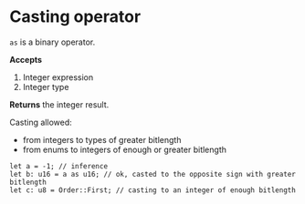 # Casting operator

`as` is a binary operator.

**Accepts**
1. Integer expression
2. Integer type

**Returns** the integer result.

Casting allowed:

- from integers to types of greater bitlength
- from enums to integers of enough or greater bitlength

```rust,no_run,noplaypen
let a = -1; // inference
let b: u16 = a as u16; // ok, casted to the opposite sign with greater bitlength 
let c: u8 = Order::First; // casting to an integer of enough bitlength
```
